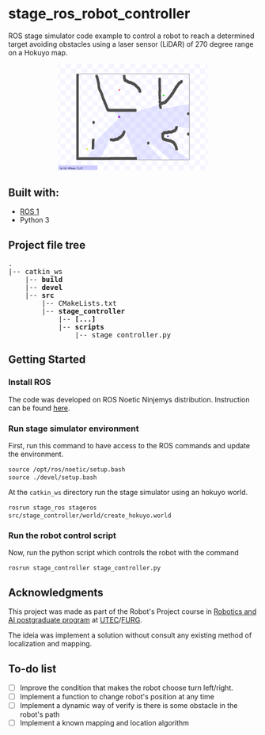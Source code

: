 # stage_ros_robot_controller

ROS stage simulator code example to control a robot to reach a determined target avoiding obstacles using a laser sensor (LiDAR) of 270 degree range on a Hokuyo map.

<div align="center">
  <img src="./stage_map.png" alt="Hokuyo map" width=60%>
</div>

## Built with:
<ul>
  <li><a href="https://www.ros.org/">ROS 1</a></li>
  <li>Python 3</li> 
</ul>

## Project file tree
<pre>.
|-- catkin_ws
    |-- <strong>build</strong>
    |-- <strong>devel</strong>
    |-- <strong>src</strong>
        |-- CMakeLists.txt
        |-- <strong>stage_controller</strong>
            |-- <strong>[...]</strong>
            |-- <strong>scripts</strong>
                |-- stage_controller.py
</pre>

## Getting Started
### Install ROS
The code was developed on ROS Noetic Ninjemys distribution. Instruction can be found [here](http://wiki.ros.org/ROS/Installation).

### Run stage simulator environment
First, run this command to have access to the ROS commands and update the environment.
```
source /opt/ros/noetic/setup.bash
source ./devel/setup.bash
```
At the <code>catkin_ws</code> directory run the stage simulator using an hokuyo world.
```
rosrun stage_ros stageros src/stage_controller/world/create_hokuyo.world
```

### Run the robot control script
Now, run the python script which controls the robot with the command
```
rosrun stage_controller stage_controller.py
```

## Acknowledgments
This project was made as part of the Robot's Project course in [Robotics and AI postgraduate program](https://utec.edu.uy/posgrado-en-robotica-e-inteligencia-artificial-br/) at [UTEC](https://utec.edu.uy/)/[FURG](https://www.furg.br/).

The ideia was implement a solution without consult any existing method of localization and mapping.

## To-do list
- [ ] Improve the condition that makes the robot choose turn left/right.
- [ ] Implement a function to change robot's position at any time
- [ ] Implement a dynamic way of verify is there is some obstacle in the robot's path
- [ ] Implement a known mapping and location algorithm

